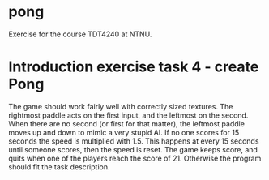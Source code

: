 # pong
Exercise for the course TDT4240 at NTNU.
# Introduction exercise task 4 - create Pong
The game should work fairly well with correctly sized textures. The rightmost paddle acts on the first input, and the leftmost on the second. When there are no second (or first for that matter), the leftmost paddle moves up and down to mimic a very stupid AI. If no one scores for 15 seconds the speed is multiplied with 1.5. This happens at every 15 seconds until someone scores, then the speed is reset. The game keeps score, and quits when one of the players reach the score of 21. Otherwise the program should fit the task description. 
